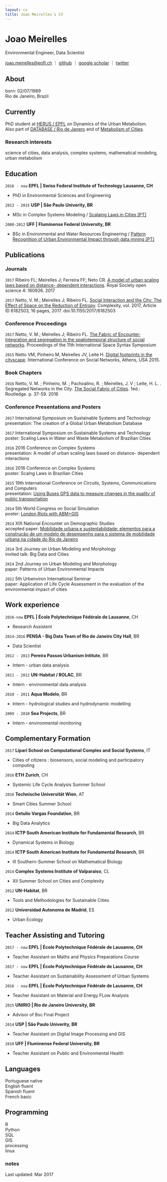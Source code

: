 ```yaml
---
layout: cv
title: Joao Meirelles's CV
---
```

# Joao Meirelles
Environmental Engineer, Data Scientist

<div id="webaddress">
<a href="mailto:joao.meirelles@epfl.ch">joao.meirelles@epfl.ch</a>
<!---
｜
<a href="http://joaomeirelles.github.io">webpage</a>
-->
｜
<a href="#" onclick="window.open('https://github.com/joaomeirelles')">github</a>
｜
<a href="#" onclick="window.open('https://scholar.google.com/citations?hl=pt-BR&user=KoXxV4sAAAAJ&view_op=list_works')">google scholar</a>
｜
<a href="#" onclick="window.open('https://twitter.com/joaovmeirelles')">twitter</a>



</div>

## About
born: 02/07/1989<br>
Rio de Janeiro, Brazil

## Currently

PhD student at <a href="#" onclick="window.open('http://herus.epfl.ch/')">HERUS / EPFL</a> on Dynamics of the Urban Metabolism.<br> 
Also part of <a href="#" onclick="window.open('https://www.facebook.com/databaseriodejaneiro/')">DATABASE / Rio de Janero</a> and of <a href="#" onclick="window.open('http://metabolismofcities.org/')">Metabolism of Cities</a>.

<!---
### Specialized in

science of cities, data analysis, complex systems, urban metabolism
-->

### Research interests

science of cities, data analysis, complex systems, mathematical modeling, urban metabolism


## Education



`2016 - now`
__EPFL | Swiss Federal Institute of Technology Lausanne, CH__
- PhD in Environmental Sciences and Engineering

`2013 - 2015`
__USP | São Paulo Univerity, BR__
- MSc in Complex Systems Modeling / <a href="#" onclick="window.open('http://www.teses.usp.br/teses/disponiveis/100/100132/tde-21012016-134950/pt-br.php')">Scalaing Laws in Cities [PT]</a>

`2008-2012`
__UFF | Fluminense Federal University, BR__
- BSc in Environmental and Water Resources Engineering / <a href="#" onclick="window.open('http://www.tgh.uff.br/images/stories/JoaoMeirelles_PF2.pdf')">Pattern Recognition of Urban Environmental Impact through data mining [PT]</a>


<!---
## Awards

`2012`
President, *Royal Society*, London, UK

Associate, *French Academy of Science*, Paris, France
-->


## Publications

<!-- A list is also available [online](http://scholar.google.co.uk/citations?user=LTOTl0YAAAAJ) -->

### Journals

`2017`
Ribeiro FL; Meirelles J; Ferreira FF; Neto CR. <a href="#" onclick="window.open('http://rsos.royalsocietypublishing.org/content/4/3/160926')">A model of urban scaling laws based on distance- dependent interactions</a>. Royal Society open science 4: 160926. 2017

`2017`
Netto, V. M.; Meirelles J; Ribeiro FL. <a href="#" onclick="window.open('https://www.hindawi.com/journals/complexity/2017/6182503/')">Social Interaction and the City: The Effect of Space on the Reduction of Entropy</a>. Complexity, vol. 2017, Article ID 6182503, 16 pages, 2017. doi:10.1155/2017/6182503


### Conference Proceedings

`2017`
Netto, V. M.; Meirelles J; Ribeiro FL. <a href="#" onclick="window.open('http://www.11ssslisbon.pt/docs/4-space-and-society-sustentability.pdf')">The Fabric of Encounter: Integration and segregation in the spatiotemporal structure of social networks</a>. Proceedings of the 11th International Space Syntax Symposium 

<!--
`2017`
Conference on Future Buildings and Districts<br>
accepted paper:Comparing energy use drivers of 10 cities through microscale correlations.
-->

`2015`
Netto VM, Pinheiro M, Meirelles JV, Leite H. <a href="#" onclick="window.open('https://www.researchgate.net/profile/Vinicius_Netto/publication/272408306_Digital_footprints_in_the_cityscape_Finding_networks_of_segregation_through_Big_Data/links/54e362600cf2748d3a9d61f4.pdf')">Digital footprints in the cityscape</a>. International Conference on Social Networks, Athens, USA 2015. 



### Book Chapters

`2016`
Netto, V. M. ; Pinheiro, M. ; Pachoalino, R. ; Meirelles, J. V ; Leite, H. L. . Segregated Networks in the City. <a href="#" onclick="window.open('https://www.routledge.com/The-Social-Fabric-of-Cities/Netto/p/book/9781472470669')">The Social Fabric of Cities</a>. 1ed.: Routledge. p. 37-59. 2016



<!--
`2012`
Freire, :. E. H. B. ; Bienenstein, R. ; Pereira Junior, N. D. ; Meirelles, J. V . Qualidade de Vida e Respeito ao Meio Ambiente - ODM7: Garantir a Sustentabilidade Ambiental.. In: Grimard A., Roldan O., Amaral D., Meirelles J.. (Org.). Monitoramento de Indicadores Socioeconômicos nos Municípios do Entorno do Complexo Petroquímico do Estado do Rio de Janeiro. 1ed.Niterói - RJ: EDUFF, 2012, v. , p. 1-.
-->

### Conference Presentations and Posters

`2017`
International Symposium on Sustainable Systems and Technology<br>
presentation: The creation of a Global Urban Metabolism Database

`2017`
International Symposium on Sustainable Systems and Technology<br>
poster: Scaling Laws in Water and Waste Metabolism of Brazilian Cities

`2016`
2016 Conference on Complex Systems<br>
presentation: A model of urban scaling laws based on distance- dependent interactions

`2016`
2016 Conference on Complex Systems<br>
poster: Scalng Laws in Brazilian Cities

`2015`
19th International Conference on Circuits, Systems, Communications and Computers<br>
presentation: <a href="#" onclick="window.open('https://www.academia.edu/12183346/Using_Buses_GPS_data_to_measure_changes_in_the_quality_of_public_transportation')">Using Buses GPS data to measure changes in the quality of public transportation</a>


`2014`
5th World Congress on Social Simulation<br>
poster: <a href="#" onclick="window.open('https://www.academia.edu/12183360/Modeling_London_Riots_Using_ABM_and_GIS')">London Riots with ABM+GIS</a>


`2014`
XIX National Encounter on Demographic Studies<br>
accepted paper: <a href="#" onclick="window.open('
http://s3.amazonaws.com/academia.edu.documents/36693715/ModelodedesempenhoparaosistemademobilidadeurbananacidadedoRiodeJaneiro_ArtigoCompleto_Obs-Joao.pdf?AWSAccessKeyId=AKIAIWOWYYGZ2Y53UL3A&Expires=1492775458&Signature=s8J755A5VHhfl%2Bz13SaUTqaC618%3D&response-content-disposition=inline%3B%20filename%3DMobilidade_urbana_e_sustentabilidade_ele.pdf')">Mobilidade urbana e sustentabilidade: elementos para a construção de um modelo de desempenho para o sistema de mobilidade urbana na cidade do Rio de Janeiro</a>

`2014`
3rd Journey on Urban Modeling and Morphology<br>
invited talk: Big Data and Cities

`2014`
2nd Journey on Urban Modeling and Morphology<br> 
paper: Patterns of Urban Environmental Impacts

`2012`
5th Urbenviron International Seminar<br>
paper: Application of Life Cycle Assessment in the evaluation of the environmental impact of cities


## Work experience

`2016-now`
__EPFL | École Polytechnique Fédérale de Lausanne__, CH
- Research Assistent

`2014-2016`
__PENSA - Big Data Team of Rio de Janeiro City Hall__, BR
- Data Scientist

`2012 - 2013`
__Pereira Passos Urbanism Intitute__, BR
- Intern - urban data analysis

`2011 - 2012`
__UN-Habitat / ROLAC__, BR
- Intern - environmental data analysis

`2010 - 2011`
__Aqua Modelo__, BR
- Intern - hydrological studies and hydrodynamic modelling

`2009 - 2010`
__Sea Projects__, BR
- Intern - environmental monitoring



## Complementary Formation

`2017`
__Lipari School on Computational Complex and Social Systems__, IT
- Cities of citizens : biosensors, social modeling and participatory computing

`2016`
__ETH Zurich__, CH
- Systemic Life Cycle Analysis Summer School

`2016`
__Technische Universität Wien__, AT
- Smart Cities Summer School

`2014`
__Getulio Vargas Foundation__, BR
- Big Data Analytics

`2014`
__ICTP South American Institute for Fundamental Research__, BR
- Dynamical Systems in Biology

`2014`
__ICTP South American Institute for Fundamental Research__, BR
- III Southern-Summer School on Mathematical Biology

`2014`
__Complex Systems Institute of Valparaiso__, CL
- XII Summer School on Cities and Complexity

`2012`
__UN-Habitat__, BR
- Tools and Methodologies for Sustainable Cities

`2012`
__Universidad Autonoma de Madrid__, ES
- Urban Ecology


## Teacher Assisting and Tutoring

`2017 - now`
__EPFL | École Polytechnique Fédérale de Lausanne, CH__
- Teacher Assistant on Maths and Physics Preparations Course

`2017 - now`
__EPFL | École Polytechnique Fédérale de Lausanne, CH__
- Teacher Assistant on Sustainability Assessment of Urban Systems

`2016 - now`
__EPFL | École Polytechnique Fédérale de Lausanne, CH__
- Teacher Assistant on Material and Energy FLow Analysis

`2015`
__UNIRIO | Rio de Janeiro University, BR__
- Advisor of Bsc Final Project 

`2014`
__USP | São Paulo Univerity, BR__
- Teacher Assistant on Digital Image Processing and GIS

`2010`
__UFF | Fluminense Federal University, BR__
- Teacher Assistant on Public and Environmental Health


## Languages
Portuguese native<br>
English fluent<br>
Spanish fluent<br>
French basic

## Programming
R<br>
Python<br>
SQL<br>
GIS<br>
processing<br>
linux

### notes

Last updated: Mar 2017

